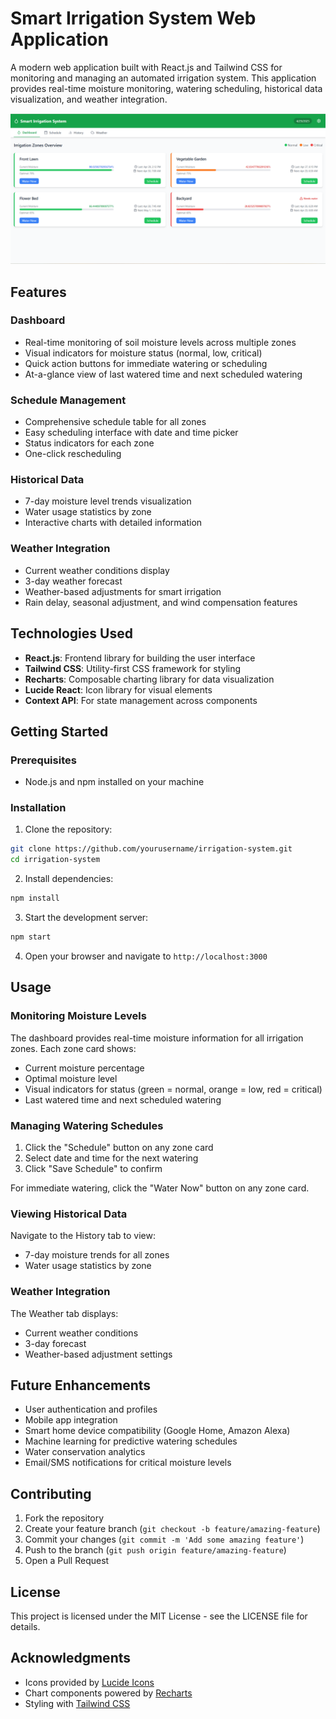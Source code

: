 # Smart Irrigation System Web Application

A modern web application built with React.js and Tailwind CSS for monitoring and managing an automated irrigation system. This application provides real-time moisture monitoring, watering scheduling, historical data visualization, and weather integration.

![alt text](image.png)

## Features

### Dashboard
- Real-time monitoring of soil moisture levels across multiple zones
- Visual indicators for moisture status (normal, low, critical)
- Quick action buttons for immediate watering or scheduling
- At-a-glance view of last watered time and next scheduled watering

### Schedule Management
- Comprehensive schedule table for all zones
- Easy scheduling interface with date and time picker
- Status indicators for each zone
- One-click rescheduling

### Historical Data
- 7-day moisture level trends visualization
- Water usage statistics by zone
- Interactive charts with detailed information

### Weather Integration
- Current weather conditions display
- 3-day weather forecast
- Weather-based adjustments for smart irrigation
- Rain delay, seasonal adjustment, and wind compensation features

## Technologies Used

- **React.js**: Frontend library for building the user interface
- **Tailwind CSS**: Utility-first CSS framework for styling
- **Recharts**: Composable charting library for data visualization
- **Lucide React**: Icon library for visual elements
- **Context API**: For state management across components


## Getting Started

### Prerequisites

- Node.js and npm installed on your machine

### Installation

1. Clone the repository:
```bash
git clone https://github.com/yourusername/irrigation-system.git
cd irrigation-system
```

2. Install dependencies:
```bash
npm install
```

3. Start the development server:
```bash
npm start
```

4. Open your browser and navigate to `http://localhost:3000`

## Usage

### Monitoring Moisture Levels

The dashboard provides real-time moisture information for all irrigation zones. Each zone card shows:
- Current moisture percentage
- Optimal moisture level
- Visual indicators for status (green = normal, orange = low, red = critical)
- Last watered time and next scheduled watering

### Managing Watering Schedules

1. Click the "Schedule" button on any zone card
2. Select date and time for the next watering
3. Click "Save Schedule" to confirm

For immediate watering, click the "Water Now" button on any zone card.

### Viewing Historical Data

Navigate to the History tab to view:
- 7-day moisture trends for all zones
- Water usage statistics by zone

### Weather Integration

The Weather tab displays:
- Current weather conditions
- 3-day forecast
- Weather-based adjustment settings

## Future Enhancements

- User authentication and profiles
- Mobile app integration
- Smart home device compatibility (Google Home, Amazon Alexa)
- Machine learning for predictive watering schedules
- Water conservation analytics
- Email/SMS notifications for critical moisture levels

## Contributing

1. Fork the repository
2. Create your feature branch (`git checkout -b feature/amazing-feature`)
3. Commit your changes (`git commit -m 'Add some amazing feature'`)
4. Push to the branch (`git push origin feature/amazing-feature`)
5. Open a Pull Request

## License

This project is licensed under the MIT License - see the LICENSE file for details.

## Acknowledgments

- Icons provided by [Lucide Icons](https://lucide.dev/)
- Chart components powered by [Recharts](https://recharts.org/)
- Styling with [Tailwind CSS](https://tailwindcss.com/)